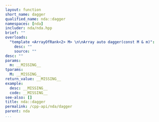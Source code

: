 ```yaml
---
layout: function
short_name: dagger
qualified_name: nda::dagger
namespaces: [nda]
includer: nda/nda.hpp
brief: ""
overloads:
  "template <ArrayOfRank<2> M> \n\nArray auto dagger(const M & m)":
    desc: ""
    source: ""
desc: ""
params:
  m: __MISSING__
tparams:
  M: __MISSING__
return_value: __MISSING__
example:
  desc: __MISSING__
  code: __MISSING__
see-also: []
title: nda::dagger
permalink: /cpp-api/nda/dagger
parent: nda
...
```


